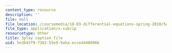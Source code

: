 ```yaml
---
content_type: resource
description: ''
file: null
file_location: /coursemedia/18-03-differential-equations-spring-2010/5e3b43f9738255e99abaecced4486966_9KbpbBMThTE.vtt
file_type: application/x-subrip
resourcetype: Other
title: 3play caption file
uid: 5e3b43f9-7382-55e9-9aba-ecced4486966
---
```

